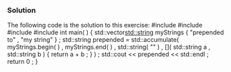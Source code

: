 ### Solution
The following code is the solution to this exercise:
#include <vector>
#include <algorithm>
#include <string>
#include <iostream>
int main( ) {
   std::vector<std::string> myStrings { "prepended to" , "my string" } ;
   std::string prepended = std::accumulate( myStrings.begin( ) , 
      	myStrings.end( ) , std::string( "" ) , []( std::string a , 
	   	std::string b ) { return a + b ; } ) ;
   std::cout << prepended << std::endl ;
   return 0 ;
}
